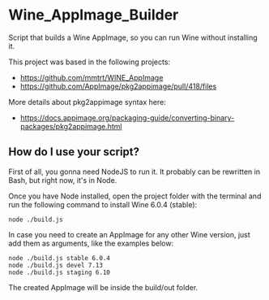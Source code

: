 # Wine_AppImage_Builder

Script that builds a Wine AppImage, so you can run Wine without installing it.

This project was based in the following projects:
- https://github.com/mmtrt/WINE_AppImage
- https://github.com/AppImage/pkg2appimage/pull/418/files

More details about pkg2appimage syntax here:
- https://docs.appimage.org/packaging-guide/converting-binary-packages/pkg2appimage.html

## How do I use your script?
First of all, you gonna need NodeJS to run it. It probably can be rewritten in Bash, but right now, it's in Node.

Once you have Node installed, open the project folder with the terminal and run the following command to install Wine 6.0.4 (stable):

```
node ./build.js
```

In case you need to create an AppImage for any other Wine version, just add them as arguments, like the examples below:
```
node ./build.js stable 6.0.4
node ./build.js devel 7.13
node ./build.js staging 6.10
```

The created AppImage will be inside the build/out folder.